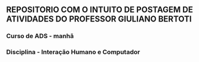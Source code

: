 ## REPOSITORIO COM O INTUITO DE POSTAGEM DE ATIVIDADES DO PROFESSOR GIULIANO BERTOTI
### Curso de ADS - manhã
### Disciplina - Interação Humano e Computador

